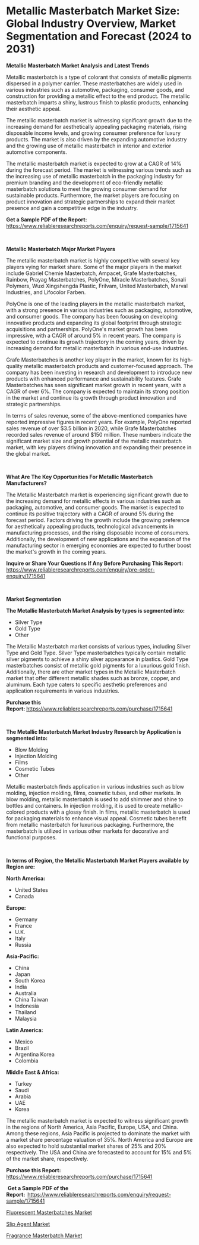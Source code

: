<p><h1>Metallic Masterbatch Market Size: Global Industry Overview, Market Segmentation and Forecast (2024 to 2031)</h1></p><p><strong>Metallic Masterbatch Market Analysis and Latest Trends</strong></p>
<p><p>Metallic masterbatch is a type of colorant that consists of metallic pigments dispersed in a polymer carrier. These masterbatches are widely used in various industries such as automotive, packaging, consumer goods, and construction for providing a metallic effect to the end product. The metallic masterbatch imparts a shiny, lustrous finish to plastic products, enhancing their aesthetic appeal.</p><p>The metallic masterbatch market is witnessing significant growth due to the increasing demand for aesthetically appealing packaging materials, rising disposable income levels, and growing consumer preference for luxury products. The market is also driven by the expanding automotive industry and the growing use of metallic masterbatch in interior and exterior automotive components.</p><p>The metallic masterbatch market is expected to grow at a CAGR of 14% during the forecast period. The market is witnessing various trends such as the increasing use of metallic masterbatch in the packaging industry for premium branding and the development of eco-friendly metallic masterbatch solutions to meet the growing consumer demand for sustainable products. Furthermore, the market players are focusing on product innovation and strategic partnerships to expand their market presence and gain a competitive edge in the industry.</p></p>
<p><strong>Get a Sample PDF of the Report:&nbsp;</strong> <a href="https://www.reliableresearchreports.com/enquiry/request-sample/1715641">https://www.reliableresearchreports.com/enquiry/request-sample/1715641</a></p>
<p>&nbsp;</p>
<p><strong>Metallic Masterbatch Major Market Players</strong></p>
<p><p>The metallic masterbatch market is highly competitive with several key players vying for market share. Some of the major players in the market include Gabriel Chemie Masterbatch, Ampacet, Grafe Masterbatches, Rainbow, Prayag Masterbatches, PolyOne, Miracle Masterbatches, Sonali Polymers, Wuxi Xingshengda Plastic, Frilvam, United Masterbatch, Marval Industries, and Lifocolor Farben.</p><p>PolyOne is one of the leading players in the metallic masterbatch market, with a strong presence in various industries such as packaging, automotive, and consumer goods. The company has been focusing on developing innovative products and expanding its global footprint through strategic acquisitions and partnerships. PolyOne's market growth has been impressive, with a CAGR of around 5% in recent years. The company is expected to continue its growth trajectory in the coming years, driven by increasing demand for metallic masterbatch in various end-use industries.</p><p>Grafe Masterbatches is another key player in the market, known for its high-quality metallic masterbatch products and customer-focused approach. The company has been investing in research and development to introduce new products with enhanced performance and sustainability features. Grafe Masterbatches has seen significant market growth in recent years, with a CAGR of over 6%. The company is expected to maintain its strong position in the market and continue its growth through product innovation and strategic partnerships.</p><p>In terms of sales revenue, some of the above-mentioned companies have reported impressive figures in recent years. For example, PolyOne reported sales revenue of over $3.5 billion in 2020, while Grafe Masterbatches recorded sales revenue of around $150 million. These numbers indicate the significant market size and growth potential of the metallic masterbatch market, with key players driving innovation and expanding their presence in the global market.</p></p>
<p>&nbsp;</p>
<p><strong>What Are The Key Opportunities For Metallic Masterbatch Manufacturers?</strong></p>
<p><p>The Metallic Masterbatch market is experiencing significant growth due to the increasing demand for metallic effects in various industries such as packaging, automotive, and consumer goods. The market is expected to continue its positive trajectory with a CAGR of around 5% during the forecast period. Factors driving the growth include the growing preference for aesthetically appealing products, technological advancements in manufacturing processes, and the rising disposable income of consumers. Additionally, the development of new applications and the expansion of the manufacturing sector in emerging economies are expected to further boost the market's growth in the coming years.</p></p>
<p><strong>Inquire or Share Your Questions If Any Before Purchasing This Report:</strong> <a href="https://www.reliableresearchreports.com/enquiry/pre-order-enquiry/1715641">https://www.reliableresearchreports.com/enquiry/pre-order-enquiry/1715641</a></p>
<p>&nbsp;</p>
<p><strong>Market Segmentation</strong></p>
<p><strong>The Metallic Masterbatch Market Analysis by types is segmented into:</strong></p>
<p><ul><li>Silver Type</li><li>Gold Type</li><li>Other</li></ul></p>
<p><p>The Metallic Masterbatch market consists of various types, including Silver Type and Gold Type. Silver Type masterbatches typically contain metallic silver pigments to achieve a shiny silver appearance in plastics. Gold Type masterbatches consist of metallic gold pigments for a luxurious gold finish. Additionally, there are other market types in the Metallic Masterbatch market that offer different metallic shades such as bronze, copper, and aluminum. Each type caters to specific aesthetic preferences and application requirements in various industries.</p></p>
<p><strong>Purchase this Report:&nbsp;</strong><a href="https://www.reliableresearchreports.com/purchase/1715641">https://www.reliableresearchreports.com/purchase/1715641</a></p>
<p>&nbsp;</p>
<p><strong>The Metallic Masterbatch Market Industry Research by Application is segmented into:</strong></p>
<p><ul><li>Blow Molding</li><li>Injection Molding</li><li>Films</li><li>Cosmetic Tubes</li><li>Other</li></ul></p>
<p><p>Metallic masterbatch finds application in various industries such as blow molding, injection molding, films, cosmetic tubes, and other markets. In blow molding, metallic masterbatch is used to add shimmer and shine to bottles and containers. In injection molding, it is used to create metallic-colored products with a glossy finish. In films, metallic masterbatch is used for packaging materials to enhance visual appeal. Cosmetic tubes benefit from metallic masterbatch for luxurious packaging. Furthermore, the masterbatch is utilized in various other markets for decorative and functional purposes.</p></p>
<p>&nbsp;</p>
<p><strong>In terms of Region, the Metallic Masterbatch Market Players available by Region are:</strong></p>
<p>
    <p> <strong> North America: </strong>
        <ul>
            <li>United States</li>
            <li>Canada</li>
        </ul>
        </p> 
    <p> <strong> Europe: </strong>
        <ul>
            <li>Germany</li>
            <li>France</li>
            <li>U.K.</li>
            <li>Italy</li>
            <li>Russia</li>
        </ul>
        </p> 
    <p> <strong> Asia-Pacific: </strong>
        <ul>
            <li>China</li>
            <li>Japan</li>
            <li>South Korea</li>
            <li>India</li>
            <li>Australia</li>
            <li>China Taiwan</li>
            <li>Indonesia</li>
            <li>Thailand</li>
            <li>Malaysia</li>
        </ul>
        </p> 
    <p> <strong> Latin America: </strong>
        <ul>
            <li>Mexico</li>
            <li>Brazil</li>
            <li>Argentina Korea</li>
            <li>Colombia</li>
        </ul>
        </p> 
    <p> <strong> Middle East & Africa: </strong>
        <ul>
            <li>Turkey</li>
            <li>Saudi</li>
            <li>Arabia</li>
            <li>UAE</li>
            <li>Korea</li>
        </ul>
    </p>
    </p>
<p><p>The metallic masterbatch market is expected to witness significant growth in the regions of North America, Asia Pacific, Europe, USA, and China. Among these regions, Asia Pacific is projected to dominate the market with a market share percentage valuation of 35%. North America and Europe are also expected to hold substantial market shares of 25% and 20% respectively. The USA and China are forecasted to account for 15% and 5% of the market share, respectively.</p></p>
<p><strong>Purchase this Report: </strong><a href="https://www.reliableresearchreports.com/purchase/1715641">https://www.reliableresearchreports.com/purchase/1715641</a></p>
<p>&nbsp;<strong>Get a Sample PDF of the Report:&nbsp;&nbsp;</strong><a href="https://www.reliableresearchreports.com/enquiry/request-sample/1715641">https://www.reliableresearchreports.com/enquiry/request-sample/1715641</a></p>
<p><strong></strong></p>
<p><p><a href="https://github.com/dimitrishawkinswaynenp91rgz/Market-Research-Report-List-1/blob/main/fluorescent-masterbatches-market.md">Fluorescent Masterbatches Market</a></p><p><a href="https://github.com/changoleonlaverguenzanoexiste/Market-Research-Report-List-2/blob/main/slip-agent-market.md">Slip Agent Market</a></p><p><a href="https://github.com/danielneavesallisons03mba/Market-Research-Report-List-1/blob/main/fragrance-masterbatch-market.md">Fragrance Masterbatch Market</a></p></p>